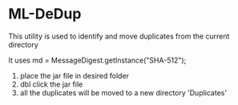 ML-DeDup
========

This utility is used to identify and move duplicates from the current directory 

It uses
  md = MessageDigest.getInstance("SHA-512");


1. place the jar file in desired folder 
2. dbl click the jar file 
3. all the duplicates will be moved to a new directory 'Duplicates'
